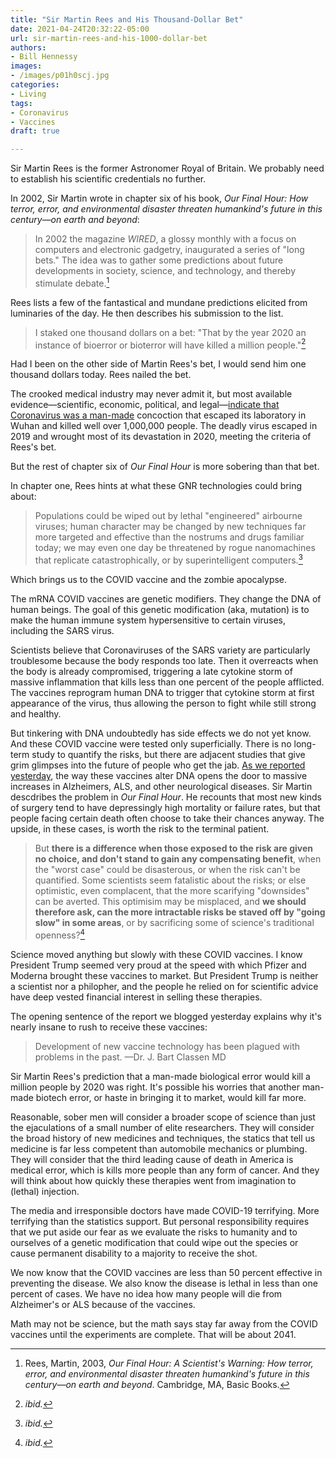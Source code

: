 ```yaml
---
title: "Sir Martin Rees and His Thousand-Dollar Bet"
date: 2021-04-24T20:32:22-05:00
url: sir-martin-rees-and-his-1000-dollar-bet
authors: 
- Bill Hennessy
images: 
- /images/p01h0scj.jpg
categories: 
- Living
tags: 
- Coronavirus
- Vaccines
draft: true

---
```


Sir Martin Rees is the former Astronomer Royal of Britain. We probably need to establish his scientific credentials no further. 

In 2002, Sir Martin wrote in chapter six of his book, *Our Final Hour: How terror, error, and environmental disaster threaten humankind's future in this century—on earth and beyond*:

> In 2002 the magazine *WIRED*, a glossy monthly with a focus on computers and electronic gadgetry, inaugurated a series of "long bets." The idea was to gather some predictions about future developments in society, science, and technology, and thereby stimulate debate.[^1]

Rees lists a few of the fantastical and mundane predictions elicited from luminaries of the day. He then describes his submission to the list.

> I staked one thousand dollars on a bet: "That by the year 2020 an instance of bioerror or bioterror will have killed a million people."[^2] 

Had I been on the other side of Martin Rees's bet, I would send him one thousand dollars today. Rees nailed the bet. 

The crooked medical industry may never admit it, but most available evidence—scientific, economic, political, and legal—[indicate that Coronavirus was a man-made](https://www.dailymail.co.uk/femail/article-8722519/Virologist-claims-publish-evidence-PROVING-coronavirus-manmade.html)  concoction that escaped its laboratory in Wuhan and killed well over 1,000,000 people. The deadly virus escaped in 2019 and wrought most of its devastation in 2020, meeting the criteria of Rees's bet. 

But the rest of chapter six of *Our Final Hour* is more sobering than that bet. 

In chapter one, Rees hints at what these GNR technologies could bring about:

> Populations could be wiped out by lethal "engineered" airbourne viruses; human character may be changed by new techniques far more targeted and effective than the nostrums and drugs familiar today; we may even one day be threatened by rogue nanomachines that replicate catastrophically, or by superintelligent computers.[^3]

Which brings us to the COVID vaccine and the zombie apocalypse. 

The mRNA COVID vaccines are genetic modifiers. They change the DNA of human beings. The goal of this genetic modification (aka, mutation) is to make the human immune system hypersensitive to certain viruses, including the SARS virus. 

Scientists believe that Coronaviruses of the SARS variety are particularly troublesome because the body responds too late. Then it overreacts when the body is already compromised, triggering a late cytokine storm of massive inflammation that kills less than one percent of the people afflicted. The vaccines reprogram human DNA to trigger that cytokine storm at first appearance of the virus, thus allowing the person to fight while still strong and healthy. 

But tinkering with DNA undoubtedly has side effects we do not yet know. And these COVID vaccine were tested only superficially. There is no long-term study to quantify the risks, but there are adjacent studies that give grim glimpses into the future of people who get the jab. [As we reported yesterday](/post/the-zombie-apocalypes-is-coming-but-it-wont-look-like-the-movies/), the way these vaccines alter DNA opens the door to massive increases in Alzheimers, ALS, and other neurological diseases. Sir Martin descdribes the problem in *Our Final Hour*. He recounts that most new kinds of surgery tend to have depressingly high mortality or failure rates, but that people facing certain death often choose to take their chances anyway. The upside, in these cases, is worth the risk to the terminal patient. 

> But **there is a difference when those exposed to the risk are given no choice, and don't stand to gain any compensating benefit**, when the "worst case" could be disasterous, or when the risk can't be quantified. Some scientists seem fatalistic about the risks; or else optimistic, even complacent, that the more scarifying "downsides" can be averted. This optimisim may be misplaced, and **we should therefore ask, can the more intractable risks be staved off by "going slow" in some areas**, or by sacrificing some of science's traditional openness?[^4]

Science moved anything but slowly with these COVID vaccines. I know President Trump seemed very proud at the speed with which Pfizer and Moderna brought these vaccines to market. But President Trump is neither a scientist nor a philopher, and the people he relied on for scientific advice have deep vested financial interest in selling these therapies. 

The opening sentence of the report we blogged yesterday explains why it's nearly insane to rush to receive these vaccines: 

> Development of new vaccine technology has been plagued with problems in the past. 
> —Dr. J. Bart Classen MD 

Sir Martin Rees's prediction that a man-made biological error would kill a million people by 2020 was right. It's possible his worries that another man-made biotech error, or haste in bringing it to market, would kill far more. 

Reasonable, sober men will consider a broader scope of science than just the ejaculations of a small number of elite researchers. They will consider the broad history of new medicines and techniques, the statics that tell us medicine is far less competent than automobile mechanics or plumbing. They will consider that the third leading cause of death in America is medical error, which is kills more people than any form of cancer. And they will think about how quickly these therapies went from imagination to (lethal) injection. 

The media and irresponsible doctors have made COVID-19 terrifying. More terrifying than the statistics support. But personal responsibility requires that we put aside our fear as we evaluate the risks to humanity and to ourselves of a genetic modification that could wipe out the species or cause permanent disability to a majority to receive the shot. 

We now know that the COVID vaccines are less than 50 percent effective in preventing the disease. We also know the disease is lethal in less than one percent of cases. We have no idea how many people will die from Alzheimer's or ALS because of the vaccines. 

Math may not be science, but the math says stay far away from the COVID vaccines until the experiments are complete. That will be about 2041. 

[^1]: Rees, Martin, 2003, *Our Final Hour: A Scientist's Warning: How terror, error, and environmental disaster threaten humankind's future in this century—on earth and beyond*. Cambridge, MA, Basic Books.
[^2]: *ibid.*
[^3]: *ibid.*
[^4]: *ibid.*
<!--stackedit_data:
eyJoaXN0b3J5IjpbMTIzNTU2ODgwMywxNTkwMDU1NzY2XX0=
-->